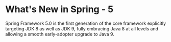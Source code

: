 # What's New in Spring - 5

Spring Framework 5.0 is the first generation of the core framework explicitly targeting JDK 8 as well as JDK 9, fully embracing Java 8 at all levels and allowing a smooth early-adopter upgrade to Java 9.

